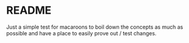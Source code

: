 # README

Just a simple test for macaroons to boil down the concepts as much as possible and have
a place to easily prove out / test changes.

